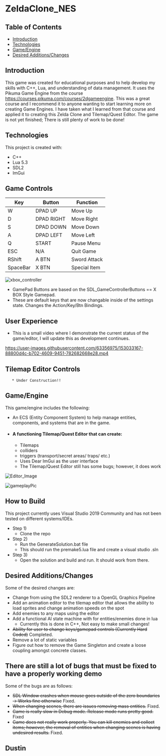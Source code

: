 # ZeldaClone_NES

## Table of Contents
* [Introduction](#introduction)
* [Technologies](#technologies)
* [Game/Engine](#gameengine)
* [Desired Additions/Changes](#desired-additionschanges)

## Introduction
This game was created for educational purposes and to help develop my skills with C++, Lua, and understanding
of data management. It uses the Pikuma Game Engine from the course https://courses.pikuma.com/courses/2dgameengine. 
This was a great course and I recommend it to anyone wanting to start learning more on creating Game Engines. 
I have taken what I learned from that course and applied it to creating this Zelda Clone and Tilemap/Quest Editor. 
The game is not yet finished; There is still plenty of work to be done!

## Technologies
This project is created with:
* C++ 
* Lua 5.3
* SDL2
* ImGui

## Game Controls
| Key |  Button  |   Function  |  
| --- |  ------- | ----------- | 
|  W  |  DPAD UP | Move Up  | 
|  D  |  DPAD RIGHT |Move Right  | 
|  S  |  DPAD DOWN |Move Down   | 
|  A  |  DPAD LEFT |Move Left   |
|  Q  |  START |Pause Menu  |
| ESC |  N/A |Quit Game   | 
| RShift | A BTN | Sword Attack |
| SpaceBar |  X BTN | Special Item |

![xbox_controller](https://user-images.githubusercontent.com/63356975/153439752-0862e46e-48c1-461a-a79b-481d6e00307c.png)
* GamePad Buttons are based on the SDL_GameControllerButtons == X BOX Style Gamepad.
* These are default keys that are now changable inside of the settings state. Changes the Action/Key/Btn Bindings.

## User Experience
* This is a small video where I demonstrate the current status of the game/editor, I will update this as development continues.


https://user-images.githubusercontent.com/63356975/153033167-88800d4c-b702-4609-9451-782682668e28.mp4

## Tilemap Editor Controls
       * Under Construction!!
## Game/Engine
This game/engine includes the following:
* An ECS (Entity Component System) to help manage entities, components, and systems that are in the game.
* #### A functioning Tilemap/Quest Editor that can create:
    * Tilemaps 
    * colliders
    * triggers (transport/secret areas/ traps/ etc.)
    * Uses Dear ImGui as the user interface
    * The Tilemap/Quest Editor still has some bugs; however, it does work
  
        

![Editor_Image](https://user-images.githubusercontent.com/63356975/153037159-f5e464fb-9853-49f6-97a1-916651dd8f92.png)


![gameplayPic](https://user-images.githubusercontent.com/63356975/133914504-5e2f6078-f494-4db0-890c-bf3d42004f6f.png)

## How to Build
This project currently uses Visual Studio 2019 Community and has not been tested on different systems/IDEs.
* Step 1)
    *  Clone the repo
* Step 2)
    * Run the GenerateSolution.bat file
    * This should run the premake5.lua file and create a visual studio .sln
* Step 3)
    *  Open the solution and build and run. It should work from there.
               

## Desired Additions/Changes
Some of the desired changes are:
* Change from using the SDL2 renderer to a OpenGL Graphics Pipeline 
* Add an animation editor to the tilemap editor that allows the ability to load sprites and change animation speeds on the spot
* Add enemies to any maps using the editor
* Add a functional AI state machine with for entities/enemies done in lua
    *  Currently this is done in C++, Not easy to make small changes!
* ~~Ability for user to change keys/gamepad controls (Currently Hard Coded)~~ Completed.
* Remove a lot of static variables 
* Figure out how to remove the Game Singleton and create a loose coupling amongst concrete classes.


## There are still a lot of bugs that must be fixed to have a properly working demo
Some of the bugs are as follows:
* ~~SDL Window crashes when mouse goes outside of the zero boundaries -> Works fine otherwise~~ Fixed.
* ~~When changing scenes, there are issues removing mass entities.~~ Fixed.
* ~~Game is really slow in Debug mode. Release mode runs pretty good.~~ Fixed
* ~~Game does not really work properly. You can kill enemies and collect items; however, the removal of entities when changing scenes is having undesired results.~~ Fixed.

## Dustin 

